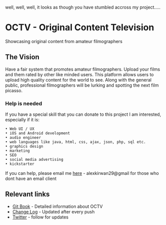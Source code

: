 well, well, well, it looks as though you have stumbled accross my project.....

# OCTV - Original Content Television

Showcasing original content from amateur filmographers

## The Vision

Have a fair system that promotes amateur filmographers. Upload your films and them rated by other like minded users. This platform allows users to upload high quality content for the world to see. Along with the general public, professional filmographers will be lurking and spotting the next film picasso.

### Help is needed

If you have a special skill that you can donate to this project I am interested, especially if it is: 

```
• Web UI / UX
• iOS and Android development
• audio engineer
• web languages like java, html, css, ajax, json, php, sql etc.
• graphics design
• marketing
• SEO
• social media advertising
• kickstarter
```
If you can help, please email me [here](mailto:alexkirwan29@gmail.com) - alexkirwan29@gmail for those who dont have an email client

## Relevant links

* [Git Book](https://alexkirwan29.gitbooks.io/octv/content/) - Detailed information about OCTV
* [Change Log](https://headwayapp.co/www-octv-net-changelog) - Updated after every push
* [Twitter](http://www.twitter.com) - follow for updates


